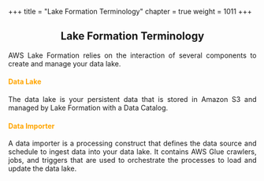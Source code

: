 +++
title = "Lake Formation Terminology"
chapter = true
weight = 1011
+++

<div style="text-align: justify">
<center><h2>Lake Formation Terminology</h2></center>

AWS Lake Formation relies on the interaction of several components to create and manage your data lake.

<h4 style="color:orange !important;">Data Lake</h4>
The data lake is your persistent data that is stored in Amazon S3 and managed by Lake Formation with a Data Catalog.

<h4 style="color:orange !important;">Data Importer</h4>
A data importer is a processing construct that defines the data source and schedule to ingest data into your data lake. It contains AWS Glue crawlers, jobs, and triggers that are used to orchestrate the processes to load and update the data lake.

</div>